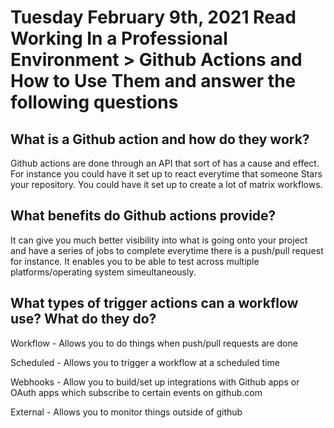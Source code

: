 # Tuesday February 9th, 2021 Read Working In a Professional Environment > Github Actions and How to Use Them and answer the following questions


## What is a Github action and how do they work?
Github actions are done through an API that sort of has a cause and effect. For instance you could have it set up to react everytime that someone Stars your repository. You could have it set up to create a lot of matrix workflows. 

## What benefits do Github actions provide?
It can give you much better visibility into what is going onto your project and have a series of jobs to complete everytime there is a push/pull request for instance. It enables you to be able to test across multiple platforms/operating system simeultaneously. 

## What types of trigger actions can a workflow use? What do they do? 

Workflow - Allows you to do things when push/pull requests are done 

Scheduled - Allows you to trigger a workflow at a scheduled time

Webhooks - Allow you to build/set up integrations with Github apps or OAuth apps which subscribe to certain events on github.com

External - Allows you to monitor things outside of github

